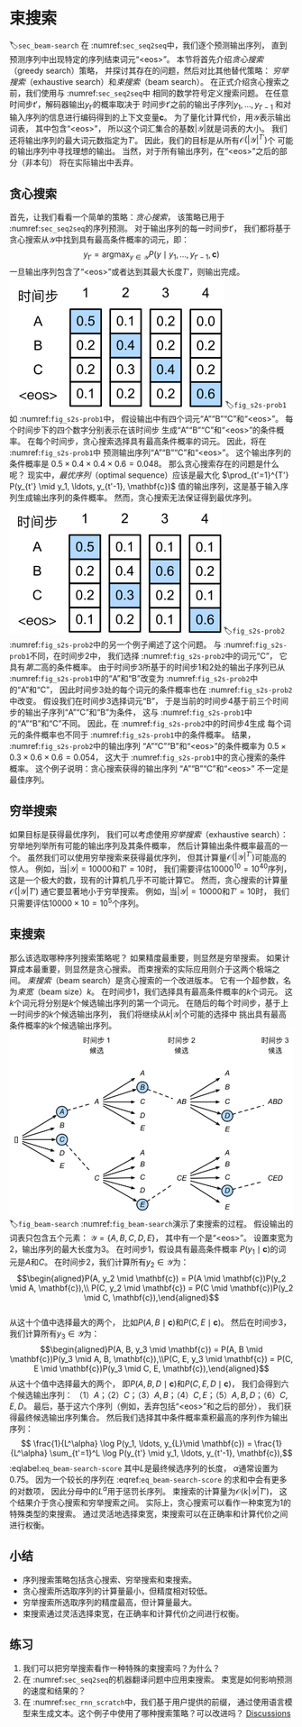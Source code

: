 # 束搜索
:label:`sec_beam-search`
在 :numref:`sec_seq2seq`中，我们逐个预测输出序列，
直到预测序列中出现特定的序列结束词元“&lt;eos&gt;”。
本节将首先介绍*贪心搜索*（greedy search）策略，
并探讨其存在的问题，然后对比其他替代策略：
*穷举搜索*（exhaustive search）和*束搜索*（beam search）。
在正式介绍贪心搜索之前，我们使用与 :numref:`sec_seq2seq`中
相同的数学符号定义搜索问题。
在任意时间步$t'$，解码器输出$y_{t'}$的概率取决于
时间步$t'$之前的输出子序列$y_1, \ldots, y_{t'-1}$
和对输入序列的信息进行编码得到的上下文变量$\mathbf{c}$。
为了量化计算代价，用$\mathcal{Y}$表示输出词表，
其中包含“&lt;eos&gt;”，
所以这个词汇集合的基数$\left|\mathcal{Y}\right|$就是词表的大小。
我们还将输出序列的最大词元数指定为$T'$。
因此，我们的目标是从所有$\mathcal{O}(\left|\mathcal{Y}\right|^{T'})$个
可能的输出序列中寻找理想的输出。
当然，对于所有输出序列，在“&lt;eos&gt;”之后的部分（非本句）
将在实际输出中丢弃。
## 贪心搜索
首先，让我们看看一个简单的策略：*贪心搜索*，
该策略已用于 :numref:`sec_seq2seq`的序列预测。
对于输出序列的每一时间步$t'$，
我们都将基于贪心搜索从$\mathcal{Y}$中找到具有最高条件概率的词元，即：
$$y_{t'} = \operatorname*{argmax}_{y \in \mathcal{Y}} P(y \mid y_1, \ldots, y_{t'-1}, \mathbf{c})$$
一旦输出序列包含了“&lt;eos&gt;”或者达到其最大长度$T'$，则输出完成。
![在每个时间步，贪心搜索选择具有最高条件概率的词元](../img/s2s-prob1.svg)
:label:`fig_s2s-prob1`
如 :numref:`fig_s2s-prob1`中，
假设输出中有四个词元“A”“B”“C”和“&lt;eos&gt;”。
每个时间步下的四个数字分别表示在该时间步
生成“A”“B”“C”和“&lt;eos&gt;”的条件概率。
在每个时间步，贪心搜索选择具有最高条件概率的词元。
因此，将在 :numref:`fig_s2s-prob1`中
预测输出序列“A”“B”“C”和“&lt;eos&gt;”。
这个输出序列的条件概率是
$0.5\times0.4\times0.4\times0.6 = 0.048$。
那么贪心搜索存在的问题是什么呢？
现实中，*最优序列*（optimal sequence）应该是最大化
$\prod_{t'=1}^{T'} P(y_{t'} \mid y_1, \ldots, y_{t'-1}, \mathbf{c})$
值的输出序列，这是基于输入序列生成输出序列的条件概率。
然而，贪心搜索无法保证得到最优序列。
![在时间步2，选择具有第二高条件概率的词元“C”（而非最高条件概率的词元）](../img/s2s-prob2.svg)
:label:`fig_s2s-prob2`
 :numref:`fig_s2s-prob2`中的另一个例子阐述了这个问题。
与 :numref:`fig_s2s-prob1`不同，在时间步$2$中，
我们选择 :numref:`fig_s2s-prob2`中的词元“C”，
它具有*第二*高的条件概率。
由于时间步$3$所基于的时间步$1$和$2$处的输出子序列已从
 :numref:`fig_s2s-prob1`中的“A”和“B”改变为
 :numref:`fig_s2s-prob2`中的“A”和“C”，
因此时间步$3$处的每个词元的条件概率也在 :numref:`fig_s2s-prob2`中改变。
假设我们在时间步$3$选择词元“B”，
于是当前的时间步$4$基于前三个时间步的输出子序列“A”“C”和“B”为条件，
这与 :numref:`fig_s2s-prob1`中的“A”“B”和“C”不同。
因此，在 :numref:`fig_s2s-prob2`中的时间步$4$生成
每个词元的条件概率也不同于 :numref:`fig_s2s-prob1`中的条件概率。
结果， :numref:`fig_s2s-prob2`中的输出序列
“A”“C”“B”和“&lt;eos&gt;”的条件概率为
$0.5\times0.3 \times0.6\times0.6=0.054$，
这大于 :numref:`fig_s2s-prob1`中的贪心搜索的条件概率。
这个例子说明：贪心搜索获得的输出序列
“A”“B”“C”和“&lt;eos&gt;”
不一定是最佳序列。
## 穷举搜索
如果目标是获得最优序列，
我们可以考虑使用*穷举搜索*（exhaustive search）：
穷举地列举所有可能的输出序列及其条件概率，
然后计算输出条件概率最高的一个。
虽然我们可以使用穷举搜索来获得最优序列，
但其计算量$\mathcal{O}(\left|\mathcal{Y}\right|^{T'})$可能高的惊人。
例如，当$|\mathcal{Y}|=10000$和$T'=10$时，
我们需要评估$10000^{10} = 10^{40}$序列，
这是一个极大的数，现有的计算机几乎不可能计算它。
然而，贪心搜索的计算量
$\mathcal{O}(\left|\mathcal{Y}\right|T')$
通它要显著地小于穷举搜索。
例如，当$|\mathcal{Y}|=10000$和$T'=10$时，
我们只需要评估$10000\times10=10^5$个序列。
## 束搜索
那么该选取哪种序列搜索策略呢？
如果精度最重要，则显然是穷举搜索。
如果计算成本最重要，则显然是贪心搜索。
而束搜索的实际应用则介于这两个极端之间。
*束搜索*（beam search）是贪心搜索的一个改进版本。
它有一个超参数，名为*束宽*（beam size）$k$。
在时间步$1$，我们选择具有最高条件概率的$k$个词元。
这$k$个词元将分别是$k$个候选输出序列的第一个词元。
在随后的每个时间步，基于上一时间步的$k$个候选输出序列，
我们将继续从$k\left|\mathcal{Y}\right|$个可能的选择中
挑出具有最高条件概率的$k$个候选输出序列。
![束搜索过程（束宽：2，输出序列的最大长度：3）。候选输出序列是$A$、$C$、$AB$、$CE$、$ABD$和$CED$](../img/beam-search.svg)
:label:`fig_beam-search`
 :numref:`fig_beam-search`演示了束搜索的过程。
假设输出的词表只包含五个元素：
$\mathcal{Y} = \{A, B, C, D, E\}$，
其中有一个是“&lt;eos&gt;”。
设置束宽为$2$，输出序列的最大长度为$3$。
在时间步$1$，假设具有最高条件概率
$P(y_1 \mid \mathbf{c})$的词元是$A$和$C$。
在时间步$2$，我们计算所有$y_2 \in \mathcal{Y}$为：
$$\begin{aligned}P(A, y_2 \mid \mathbf{c}) = P(A \mid \mathbf{c})P(y_2 \mid A, \mathbf{c}),\\ P(C, y_2 \mid \mathbf{c}) = P(C \mid \mathbf{c})P(y_2 \mid C, \mathbf{c}),\end{aligned}$$  
从这十个值中选择最大的两个，
比如$P(A, B \mid \mathbf{c})$和$P(C, E \mid \mathbf{c})$。
然后在时间步$3$，我们计算所有$y_3 \in \mathcal{Y}$为：
$$\begin{aligned}P(A, B, y_3 \mid \mathbf{c}) = P(A, B \mid \mathbf{c})P(y_3 \mid A, B, \mathbf{c}),\\P(C, E, y_3 \mid \mathbf{c}) = P(C, E \mid \mathbf{c})P(y_3 \mid C, E, \mathbf{c}),\end{aligned}$$ 
从这十个值中选择最大的两个，
即$P(A, B, D \mid \mathbf{c})$和$P(C, E, D \mid  \mathbf{c})$，
我们会得到六个候选输出序列：
（1）$A$；（2）$C$；（3）$A,B$；（4）$C,E$；（5）$A,B,D$；（6）$C,E,D$。
最后，基于这六个序列（例如，丢弃包括“&lt;eos&gt;”和之后的部分），
我们获得最终候选输出序列集合。
然后我们选择其中条件概率乘积最高的序列作为输出序列：
$$ \frac{1}{L^\alpha} \log P(y_1, \ldots, y_{L}\mid \mathbf{c}) = \frac{1}{L^\alpha} \sum_{t'=1}^L \log P(y_{t'} \mid y_1, \ldots, y_{t'-1}, \mathbf{c}),$$
:eqlabel:`eq_beam-search-score`
其中$L$是最终候选序列的长度，
$\alpha$通常设置为$0.75$。
因为一个较长的序列在 :eqref:`eq_beam-search-score`
的求和中会有更多的对数项，
因此分母中的$L^\alpha$用于惩罚长序列。
束搜索的计算量为$\mathcal{O}(k\left|\mathcal{Y}\right|T')$，
这个结果介于贪心搜索和穷举搜索之间。
实际上，贪心搜索可以看作一种束宽为$1$的特殊类型的束搜索。
通过灵活地选择束宽，束搜索可以在正确率和计算代价之间进行权衡。
## 小结
* 序列搜索策略包括贪心搜索、穷举搜索和束搜索。
* 贪心搜索所选取序列的计算量最小，但精度相对较低。
* 穷举搜索所选取序列的精度最高，但计算量最大。
* 束搜索通过灵活选择束宽，在正确率和计算代价之间进行权衡。
## 练习
1. 我们可以把穷举搜索看作一种特殊的束搜索吗？为什么？
1. 在 :numref:`sec_seq2seq`的机器翻译问题中应用束搜索。
   束宽是如何影响预测的速度和结果的？
1. 在 :numref:`sec_rnn_scratch`中，我们基于用户提供的前缀，
   通过使用语言模型来生成文本。这个例子中使用了哪种搜索策略？可以改进吗？
[Discussions](https://discuss.d2l.ai/t/5768)